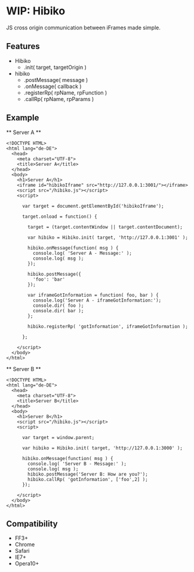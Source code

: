 # WIP: Hibiko

JS cross origin communication between iFrames made simple.

## Features

* Hibiko
	* .init( target, targetOrigin )
* hibiko
	* .postMessage( message )
	* .onMessage( callback )
	* .registerRp( rpName, rpFunction )
	* .callRp( rpName, rpParams )
	
## Example

** Server A **  

```
<!DOCTYPE HTML>
<html lang="de-DE">
  <head>
    <meta charset="UTF-8">
    <title>Server A</title>
  </head>
  <body>
    <h1>Server A</h1>
    <iframe id="hibikoIframe" src="http://127.0.0.1:3001/"></iframe>
    <script src="/hibiko.js"></script>
    <script>

      var target = document.getElementById('hibikoIframe');

      target.onload = function() {

        target = (target.contentWindow || target.contentDocument);

        var hibiko = Hibiko.init( target, 'http://127.0.0.1:3001' );

        hibiko.onMessage(function( msg ) {
          console.log( 'Server A - Message:' );
          console.log( msg );
        });

        hibiko.postMessage({
          'foo': 'bar'
        });

        var iframeGotInformation = function( foo, bar ) {
          console.log('Server A - iframeGotInformation:');
          console.dir( foo );
          console.dir( bar );
        };

        hibiko.registerRp( 'gotInformation', iframeGotInformation );

      };

    </script>
  </body>
</html>

```

** Server B **  

```
<!DOCTYPE HTML>
<html lang="de-DE">
  <head>
    <meta charset="UTF-8">
    <title>Server B</title>
  </head>
  <body>
    <h1>Server B</h1>
    <script src="/hibiko.js"></script>
    <script>

      var target = window.parent;

      var hibiko = Hibiko.init( target, 'http://127.0.0.1:3000' );

      hibiko.onMessage(function( msg ) {
        console.log( 'Server B - Message:' );
        console.log( msg );
        hibiko.postMessage('Server B: How are you?');
        hibiko.callRp( 'gotInformation', ['foo',2] );
      });

    </script>
  </body>
</html>
```

## Compatibility

* FF3+
* Chrome
* Safari
* IE7+
* Opera10+
